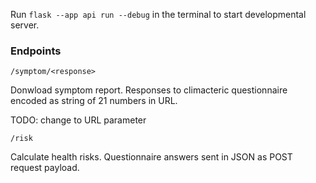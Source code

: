 Run `flask --app api run --debug`  in the terminal to start developmental server.

### Endpoints

`/symptom/<response>`

Donwload symptom report. Responses to climacteric questionnaire encoded as string of 21 numbers in URL.

TODO: change to URL parameter

`/risk`

Calculate health risks. Questionnaire answers sent in JSON as POST request payload.

